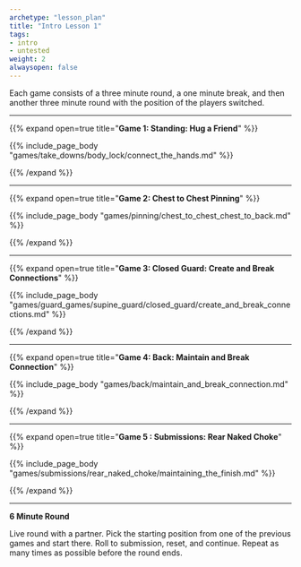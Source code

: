 ```yaml
--- 
archetype: "lesson_plan" 
title: "Intro Lesson 1"
tags: 
- intro
- untested
weight: 2
alwaysopen: false 
---
```


Each game consists of a three minute round, a one minute break, and then another three minute round with the position of the players switched. 

---
{{% expand open=true title="**Game 1: Standing: Hug a Friend**" %}}

{{% include_page_body "games/take_downs/body_lock/connect_the_hands.md" %}}

{{% /expand %}}

---
{{% expand open=true title="**Game 2: Chest to Chest Pinning**" %}}

{{% include_page_body "games/pinning/chest_to_chest_chest_to_back.md" %}}

{{% /expand %}}

---
{{% expand open=true title="**Game 3: Closed Guard: Create and Break Connections**" %}}

{{% include_page_body "games/guard_games/supine_guard/closed_guard/create_and_break_connections.md" %}}

{{% /expand %}}

---
{{% expand open=true title="**Game 4: Back: Maintain and Break Connection**" %}}

{{% include_page_body "games/back/maintain_and_break_connection.md" %}}

{{% /expand %}}

---
{{% expand open=true title="**Game 5 : Submissions: Rear Naked Choke**" %}}

{{% include_page_body "games/submissions/rear_naked_choke/maintaining_the_finish.md" %}}

{{% /expand %}}

---
**6 Minute Round**

Live round with a partner. Pick the starting position from one of the previous games and start there. Roll to submission, reset, and continue. Repeat as many times as possible before the round ends. 




